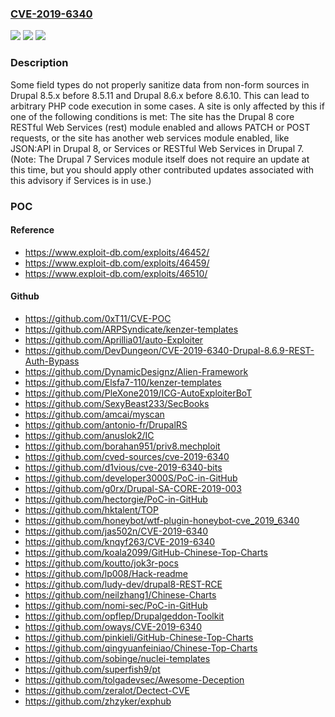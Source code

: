 ### [CVE-2019-6340](https://cve.mitre.org/cgi-bin/cvename.cgi?name=CVE-2019-6340)
![](https://img.shields.io/static/v1?label=Product&message=Drupal%20Core&color=blue)
![](https://img.shields.io/static/v1?label=Version&message=8.58.5.11%20&color=brighgreen)
![](https://img.shields.io/static/v1?label=Vulnerability&message=Remote%20code%20execution&color=brighgreen)

### Description

Some field types do not properly sanitize data from non-form sources in Drupal 8.5.x before 8.5.11 and Drupal 8.6.x before 8.6.10. This can lead to arbitrary PHP code execution in some cases. A site is only affected by this if one of the following conditions is met: The site has the Drupal 8 core RESTful Web Services (rest) module enabled and allows PATCH or POST requests, or the site has another web services module enabled, like JSON:API in Drupal 8, or Services or RESTful Web Services in Drupal 7. (Note: The Drupal 7 Services module itself does not require an update at this time, but you should apply other contributed updates associated with this advisory if Services is in use.)

### POC

#### Reference
- https://www.exploit-db.com/exploits/46452/
- https://www.exploit-db.com/exploits/46459/
- https://www.exploit-db.com/exploits/46510/

#### Github
- https://github.com/0xT11/CVE-POC
- https://github.com/ARPSyndicate/kenzer-templates
- https://github.com/Aprillia01/auto-Exploiter
- https://github.com/DevDungeon/CVE-2019-6340-Drupal-8.6.9-REST-Auth-Bypass
- https://github.com/DynamicDesignz/Alien-Framework
- https://github.com/Elsfa7-110/kenzer-templates
- https://github.com/PleXone2019/ICG-AutoExploiterBoT
- https://github.com/SexyBeast233/SecBooks
- https://github.com/amcai/myscan
- https://github.com/antonio-fr/DrupalRS
- https://github.com/anuslok2/IC
- https://github.com/borahan951/priv8.mechploit
- https://github.com/cved-sources/cve-2019-6340
- https://github.com/d1vious/cve-2019-6340-bits
- https://github.com/developer3000S/PoC-in-GitHub
- https://github.com/g0rx/Drupal-SA-CORE-2019-003
- https://github.com/hectorgie/PoC-in-GitHub
- https://github.com/hktalent/TOP
- https://github.com/honeybot/wtf-plugin-honeybot-cve_2019_6340
- https://github.com/jas502n/CVE-2019-6340
- https://github.com/knqyf263/CVE-2019-6340
- https://github.com/koala2099/GitHub-Chinese-Top-Charts
- https://github.com/koutto/jok3r-pocs
- https://github.com/lp008/Hack-readme
- https://github.com/ludy-dev/drupal8-REST-RCE
- https://github.com/neilzhang1/Chinese-Charts
- https://github.com/nomi-sec/PoC-in-GitHub
- https://github.com/opflep/Drupalgeddon-Toolkit
- https://github.com/oways/CVE-2019-6340
- https://github.com/pinkieli/GitHub-Chinese-Top-Charts
- https://github.com/qingyuanfeiniao/Chinese-Top-Charts
- https://github.com/sobinge/nuclei-templates
- https://github.com/superfish9/pt
- https://github.com/tolgadevsec/Awesome-Deception
- https://github.com/zeralot/Dectect-CVE
- https://github.com/zhzyker/exphub

